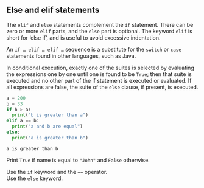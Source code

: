 ## Else and elif statements

The `elif` and `else` statements complement the `if` statement. 
There can be zero or more `elif` parts, and the `else` part is optional. The keyword 
`elif` is short for ‘else if’, and is useful to avoid excessive indentation.

<div class="hint">An <code>if … elif … elif …</code> sequence is a substitute for the <code>switch</code> or 
<code>case</code> statements found in other languages, such as Java.</div>

In conditional execution, exactly one of the suites is selected by evaluating the expressions one by one until one is found 
to be `True`; then that suite is executed and no other part of the if statement is executed or evaluated. 
If all expressions are false, the suite of the `else` clause, if present, is executed.


```python
a = 200
b = 33
if b > a:
  print("b is greater than a")
elif a == b:
  print("a and b are equal")
else:
  print("a is greater than b")
```
```text
a is greater than b
```
  
Print `True` if name is equal to `"John"` and `False` otherwise.  

<div class='hint'>Use the <code>if</code> keyword and the <code>==</code> operator.</div>
<div class='hint'>Use the <code>else</code> keyword.</div>
